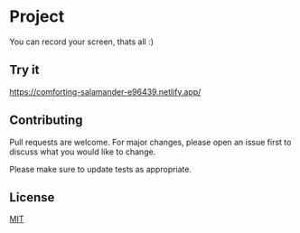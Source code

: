 # Project

You can record your screen, thats all :)

## Try it 

https://comforting-salamander-e96439.netlify.app/

## Contributing

Pull requests are welcome. For major changes, please open an issue first
to discuss what you would like to change.

Please make sure to update tests as appropriate.

## License

[MIT](https://choosealicense.com/licenses/mit/)
